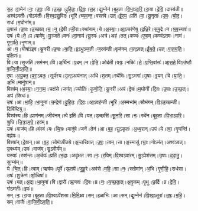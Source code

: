 

  
स॒ह।वा॒मेन॑।नः॒।उ॒षः॒।वि।उ॒च्छ॒।दु॒हि॒तः॒।दि॒वः॒।स॒ह।द्यु॒म्नेन॑।बृ॒ह॒ता।वि॒भा॒ऽव॒रि॒।रा॒या।दे॒वि॒।दास्व॑ती॥  
अश्व॑ऽवतीः।गोऽम॑तीः।वि॒श्व॒ऽसु॒विदः॑।भूरि॑।च्य॒व॒न्त॒।वस्त॑वे।उत्।ई॒र॒य॒।प्रति॑।मा॒।सू॒नृताः॑।उ॒षः॒।चो॒द॒।राधः॑।म॒घोना॑म्॥  
उ॒वास॑।उ॒षाः।उ॒च्छात्।च॒।नु।दे॒वी।जी॒रा।रथा॑नाम्।ये।अ॒स्याः॒।आ॒ऽचर॑णेषु।द॒ध्रि॒रे।स॒मु॒द्रे।न।श्र॒व॒स्यवः॑॥  
उषः॑।ये।ते॒।प्र।यामे॑षु।यु॒ञ्जते॑।मनः॑।दा॒नाय॑।सू॒रयः॑।अत्र॑।अह॑।तत्।कण्वः॑।ए॒षा॒म्।कण्व॑ऽतमः।नाम॑।गृ॒णा॒ति॒।नृ॒णाम्॥  
आ।घ॒।योषा॑ऽइव।सू॒नरी॑।उ॒षाः।या॒ति॒।प्र॒ऽभु॒ञ्ज॒ती।ज॒रय॑न्ती।वृज॑नम्।प॒त्ऽवत्।ई॒य॒ते॒।उत्।पा॒त॒य॒ति॒।प॒क्षिणः॑॥  
वि।या।सृ॒जति॑।सम॑नम्।वि।अ॒र्थिनः॑।प॒दम्।न।वे॒ति॒।ओद॑ती।वयः॒।नकिः॑।ते॒।प॒प्ति॒वांसः॑।आ॒स॒ते॒ विऽउ॑ष्टौ वा॒जि॒नी॒ऽव॒ति॒॥  
ए॒षा।अ॒यु॒क्त॒।प॒रा॒ऽवतः॒।सूर्य॑स्य।उ॒त्ऽअय॑नात्।अधि॑।श॒तम्।रथे॑भिः।सु॒ऽभगा॑।उ॒षाः।इ॒यम्।वि।या॒ति॒।अ॒भि।मानु॑षान्॥  
विश्व॑म्।अ॒स्याः॒।न॒ना॒म॒।चक्ष॑से।जग॑त्।ज्योतिः॑।कृ॒णो॒ति॒।सू॒नरी॑।अप॑।द्वेषः॑।म॒घोनी॑।दि॒वः।उ॒षाः।उ॒च्छ॒त्।अप॑।स्रिधः॑॥  
उषः॑।आ।भा॒हि॒।भा॒नुना॑।च॒न्द्रेण॑।दु॒हि॒तः॒।दि॒वः॒।आ॒ऽवह॑न्ती।भूरि॑।अ॒स्मभ्य॑म्।सौभ॑गम्।वि॒ऽउ॒च्छन्ती॑।दिवि॑ष्टिषु॥  
विश्व॑स्य।हि।प्राण॑नम्।जीव॑नम्।त्वे इति॑।वि।यत्।उ॒च्छसि॑।सू॒न॒रि॒।सा।नः॒।रथे॑न।बृ॒ह॒ता।वि॒भा॒ऽव॒रि॒।श्रु॒धि।चि॒त्र॒ऽम॒घे॒।हव॑म्॥  
उषः॑।वाज॑म्।हि।वंस्व॑।यः।चि॒त्रः।मानु॑षे।जने॑।तेन॑।आ।व॒ह॒।सु॒ऽकृतः॑।अ॒ध्व॒रान्।उप॑।ये।त्वा॒।गृ॒णन्ति॑।वह्न॑यः॥  
विश्वा॑न्।दे॒वान्।आ।व॒ह॒।सोम॑ऽपीतये।अ॒न्तरि॑क्षात्।उ॒षः॒।त्वम्।सा।अ॒स्मासु॑।घाः॒।गोऽम॑त्।अश्व॑ऽवत्।उ॒क्थ्य॑म्।उषः॑।वाज॑म्।सु॒ऽवीर्य॑म्॥  
यस्याः॑।रुश॑न्तः।अ॒र्चयः॑।प्रति॑।भ॒द्राः।अदृ॑क्षत।सा।नः॒।र॒यिम्।वि॒श्वऽवा॑रम्।सु॒ऽपेश॑सम्।उ॒षाः।द॒दा॒तु॒।सुग्म्य॑म्॥  
ये।चि॒त्।हि।त्वाम्।ऋष॑यः।पूर्वे॑।ऊ॒तये॑।जु॒हू॒रे।अव॑से।म॒हि॒।सा।नः॒।स्तोमा॑न्।अ॒भि।गृ॒णी॒हि॒।राध॑सा।उषः॑।शु॒क्रेण॑।शो॒चिषा॑॥  
उषः॑।यत्।अ॒द्य।भा॒नुना॑।वि।द्वारौ॑।ऋ॒णवः॑।दि॒वः।प्र।नः॒।य॒च्छ॒ता॒त्।अ॒वृ॒कम्।पृ॒थु।छ॒र्दिः।प्र।दे॒वि॒।गोऽम॑तीः।इषः॑॥  
सम्।नः॒।रा॒या।बृ॒ह॒ता।वि॒श्वऽपे॑शसा।मि॒मि॒क्ष्व।सम्।इळा॑भिः।आ।सम्।द्यु॒म्नेन॑।वि॒श्व॒ऽतुरा॑।उ॒षः॒।म॒हि॒।सम्।वाजैः॑।वा॒जि॒नी॒ऽव॒ति॒॥  
